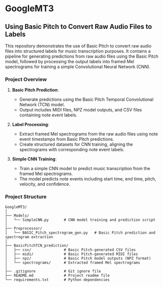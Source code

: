 # GoogleMT3

## Using Basic Pitch to Convert Raw Audio Files to Labels

This repository demonstrates the use of Basic Pitch to convert raw audio files into structured labels for music transcription purposes. It contains a pipeline for generating predictions from raw audio files using the Basic Pitch model, followed by processing the output labels into framed Mel spectrograms for training a simple Convolutional Neural Network (CNN).

### Project Overview

1. **Basic Pitch Prediction**:
   - Generate predictions using the Basic Pitch Temporal Convolutional Network (TCN) model.
   - Output includes MIDI files, NPZ model outputs, and CSV files containing note event labels.

2. **Label Processing**:
   - Extract framed Mel spectrograms from the raw audio files using note event timestamps from Basic Pitch predictions.
   - Create structured datasets for CNN training, aligning the spectrograms with corresponding note event labels.

3. **Simple CNN Training**:
   - Train a simple CNN model to predict music transcription from the framed Mel spectrograms.
   - The model predicts note events including start time, end time, pitch, velocity, and confidence.

### Project Structure

```plaintext
GoogleMT3/
│
├── Models/
│   └── SimpleCNN.py       # CNN model training and prediction script
│
├── Preprocessor/
│   └── BASIC_Pitch_spectrogram_gen.py   # Basic Pitch prediction and spectrogram extraction
│
├── BasicPitchTCN_prediction/
│   ├── csv/               # Basic Pitch-generated CSV files
│   ├── midi/              # Basic Pitch-generated MIDI files
│   ├── npz/               # Basic Pitch model outputs (NPZ format)
│   └── spectrograms/      # Extracted framed Mel spectrograms
│
├── .gitignore             # Git ignore file
├── README.md              # Project readme file
└── requirements.txt       # Python dependencies
